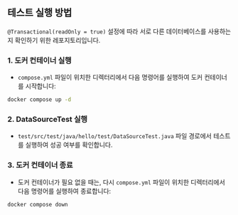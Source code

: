 ## 테스트 실행 방법

`@Transactional(readOnly = true)` 설정에 따라 서로 다른 데이터베이스를 사용하는지 확인하기 위한 레포지토리입니다.

### 1. 도커 컨테이너 실행

- `compose.yml` 파일이 위치한 디렉터리에서 다음 명령어를 실행하여 도커 컨테이너를 시작합니다:

```bash
docker compose up -d
```

### 2. DataSourceTest 실행

- `test/src/test/java/hello/test/DataSourceTest.java` 파일 경로에서 테스트를 실행하여 성공 여부를 확인합니다.

### 3. 도커 컨테이너 종료

- 도커 컨테이너가 필요 없을 때는, 다시 `compose.yml` 파일이 위치한 디렉터리에서 다음 명령어를 실행하여 종료합니다:

```bash
docker compose down
```
